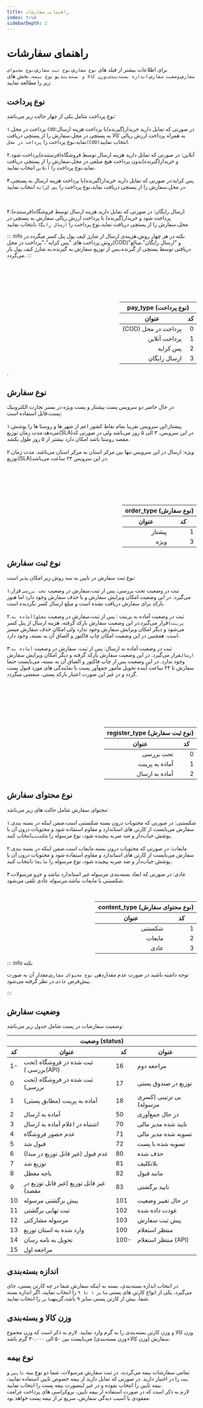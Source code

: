 ```yaml
---
title: راهنمایی سفارشات 
index: true
sidebarDepth: 2
---
```


<div class="container">

# راهنمای سفارشات  
برای اطلاعات بیشتر از فیلد های `نوع سفارش`،`نوع ثبت سفارش`،`نوع محتوای سفارش`،`وضعیت سفارش`،`اندازه بسته‌بندی`،`وزن کالا و بسته‌بندی`و `نوع بیمه`، بخش های زیر را مطالعه نمایید.

<div  class="middle">

<div class="right-section">

<h2 id="pay_type">نوع پرداخت</h2>

 نوع پرداخت شامل یکی از چهار حالت زیر می‌باشد:
 <br/><br/>
 ۱.پرداخت در محل `COD`:در صورتی که تمایل دارید خریدار(گیرنده)با پرداخت هزینه ارسال به همراه پرداخت ارزش ریالی کالا به پستچی در محل،سفارش را از پستچی دریافت نماید،نوع پرداخت را `پرداخت در محل(COD)`انتخاب نمایید.
 <br/><br/>
 ۲.آنلاین: در صورتی که تمایل دارید هزینه ارسال توسط فروشگاه(فرستنده)پرداخت شود و خریدار(گیرنده)بدون پرداخت هیچ مبلغی در محل،سفارش را از پستچی دریافت نماید،نوع پرداخت را `آنلاین` انتخاب نمایید.
 <br/><br/>
۳.پس کرایه:در صورتی که تمایل دارید خریدار(گیرنده)با پرداخت هزینه ارسال به پستچی در محل،سفارش را از پستچی دریافت نماید،نوع پرداخت را `پس کرایه` انتخاب نمایید.

 <br/><br/>
 ۴.ارسال رایگان: در صورتی که تمایل دارید هزینه ارسال توسط فروشگاه(فرستنده) پرداخت شود و خریدار(گیرنده) با پرداخت ارزش ریالی سفارش به پستچی در محل،سفارش را از پستچی دریافت نماید،نوع پرداخت را `ارسال رایگان`انتخاب نمایید.

 ::: info نکته
 در هر چهار روش،هزینه‌ی ارسال از شارژ کیف پول پنل کسر میگردد.در روش پرداخت های "پس کرایه"،"پرداخت در محل(COD)"و "ارسال رایگان"،مبالغ دریافتی توسط پستچی از گیرنده،پس از توزیع سفارش به گیرنده،به شارژ کیف پول باز می‌گردد.
 :::
<br/>
<br/>
<br/>

<!-- closing right section -->
</div>

<div class="left-section">
<br/>
<br/>
<br/>
<table  dir="rtl">
  <thead>
    <tr>
      <th colspan="2">(نوع پرداخت) pay_type</th>
    </tr>
    <tr>
      <th>کد</th>
      <th>عنوان</th>
    </tr>
  </thead>
  <tbody>
    <tr>
      <td>0</td>
      <td>پرداخت در محل (COD)</td>
    </tr>
    <tr>
      <td>1</td>
      <td>پرداخت آنلاین</td>
    </tr>
    <tr>
      <td>2</td>
      <td>پس کرایه</td>
    </tr>
    <tr>
      <td>3</td>
      <td>ارسال رایگان</td>
    </tr>
  </tbody>
</table>
<!-- closing left -->
</div> 
<!-- closing middle -->. 
<!-- closing part_1 -->
</div>
<div class="middle">

<div class="right-section">

<h2 id="order_type">نوع سفارش</h2>

در حال حاضر دو سرویس پست پیشتاز و پست ویژه در بستر تجارت الکترونیک پست،قابل استفاده است:
<br/><br/>
۱.پیشتاز:این سرویس تقریبا تمام نقاط کشور اعم از شهر ها و روستا ها را پوشش می‌دهد.مدت زمان توزیع(SLA)در این سرویس، ۳ الی ۵ روز می‌باشد ولی در صورتی که مقصد روستا باشد امکان دارد بیشتر از ۵ روز طول بکشد.
<br/><br/>
۲.ویژه: ارسال در این سرویس تنها بین مرکز استان به مرکز استان می‌باشد. مدت زمان توزیع(SLA)در این سرویس ۲۴ ساعت می‌باشد.

<br/>
<br/>

</div>
<div class="left-section">
<br/>
<br/>
<br/>
<table  dir="rtl">
  <thead>
    <tr>
      <th colspan="2">(نوع سفارش) order_type</th>
    </tr>
    <tr>
      <th>کد</th>
      <th>عنوان</th>
    </tr>
  </thead>
  <tbody>
    <tr>
      <td>1</td>
      <td>پیشتاز</td>
    </tr>
    <tr>
      <td>3</td>
      <td>ویژه</td>
    </tr>
  </tbody>
</table>
<!-- closing left section -->
</div>
<!-- closing middle -->
<!-- closing part_2 -->
</div>

<div class="middle">
<div class="right-section">

<h2 id="register_type">نوع ثبت سفارش </h2>

نوع ثبت سفارش در تاپین به سه روش زیر امکان پذیر است:<br/><br/>
۱.ثبت در وضعیت تحت بررسی: پس از ثبت،سفارش در وضعیت `تحت بررسی` قرار می‌گیرد. در این وضعیت امکان ویرایش سفارش و یا حذف سفارش وجود دارد اما هنوز بارکد برای سفارش دریافت نشده است و مبلغ ارسال کسر نگردیده است.<br/><br/>
۲.ثبت در وضعیت آماده به پرینت : پس از ثبت،سفارش در وضعیت `معلق(آماده به پرینت)`قرار می‌گیرد.در این وضعیت سفارش بارکد گرفته، هزینه ارسال از پنل کسر می‌شود و دیگر امکان ویرایش سفارش وجود ندارد ولی امکان حذف سفارش میسر است. همچنین در این وضعیت امکان چاپ فاکتور و الصاق آن به بسته، وجود دارد.<br/><br/>
۳.ثبت در وضعیت آماده به ارسال: پس از ثبت، سفارش در وضعیت `آماده به ارسال`قرار می‌گیرد. در این وضعیت سفارش بارکد گرفته و دیگر امکان ویرایش سفارش وجود ندارد. در این وضعیت پس از چاپ فاکتور و الصاق آن به بسته، می‌بایست حتما سفارش تا ۲۴ ساعت آینده تحویل مأمور جمع‌آور پست یا نمایندگی های مورد قبول پست گردد و در غیر این صورت اعتبار بارکد پستی، منقضی میگردد.
<!-- closing right-section -->
</div>
<div class="left-section">
<br/><br/><br/><br/><br/><br/>
<table  dir="rtl">
  <thead>
    <tr>
      <th colspan="2">(نوع ثبت سفارش) register_type</th>
    </tr>
    <tr>
      <th>کد</th>
      <th>عنوان</th>
    </tr>
  </thead>
  <tbody>
    <tr>
      <td>0</td>
      <td>تحت بررسی</td>
    </tr>
    <tr>
      <td>1</td>
      <td>آماده به پرینت</td>
    </tr>
    <tr>
      <td>2</td>
      <td>آماده به ارسال</td>
    </tr>
  </tbody>
</table>
<!-- closing left section -->
</div>
<!-- closing part_3 -->
</div>
<!-- opening content type -->
<div class="middle">
<div class="right-section">

<h2 id="content_type">نوع محتوای سفارش </h2>

محتوای سفارش شامل حالت های زیر می‌باشد:<br/><br/>
۱.شکستنی: در صورتی که محتویات درون بسته شکستنی است،ضمن اینکه در بسته بندی سفارش می‌بایست از کارتن های استاندارد و مقاوم استفاده شود و محتویات درون آن با پوشش حباب‌دار و ضد ضربه پیچیده شود، نوع مرسوله را `شکستنی`انتخاب کنید.<br/><br/>
۲.مایعات: در صورتی که محتویات درون بسته مایعات است،ضمن اینکه در بسته بندی سفارش می‌بایست از کارتن های استاندارد و مقاوم استفاده شود و محتویات درون آن با پوشش حباب‌دار و ضد ضربه پیچیده شود، نوع مرسوله را `مایعات`انتخاب کنید. <br/><br/>
۳.عادی: در صورتی که ابعاد بسته‌بندی مرسوله غیر استاندارد نباشد و جزو مرسولات شکستنی یا مایعات نباشد،مرسوله عادی تلقی می‌شود.
<!-- closing right-section -->
</div>
<div class="left-section">
<br/>
<table  dir="rtl">
  <thead>
    <tr>
      <th colspan="2">(نوع محتوای سفارش) content_type</th>
    </tr>
    <tr>
      <th>کد</th>
      <th>عنوان</th>
    </tr>
  </thead>
  <tbody>
    <tr>
      <td>1</td>
      <td>شکستنی</td>
    </tr>
    <tr>
      <td>2</td>
      <td>مایعات</td>
    </tr>
    <tr>
      <td>3</td>
      <td>عادی</td>
    </tr>
  </tbody>
</table>

::: info نکته
<div class="info-box">

  توجه داشته باشید در صورت عدم مقدار‌دهی `نوع محتوای سفارش`،مقدار آن به صورت پیش‌فرض   `عادی` در نظر گرفته می‌شود.
</div>

:::
<!-- closing left section -->
</div>
</div>
<h2 id="status">وضعیت سفارش</h2>

وضعیت سفارشات در پست شامل جدول زیر می‌باشد:
<table>
  <thead>
    <tr>
      <th colspan="4">وضعیت (status)</th>
    </tr>
    <tr>
      <th>کد</th>
      <th>عنوان</th>
      <th>کد</th>
      <th>عنوان</th>
    </tr>
  </thead>
  <tbody>
    <tr><td>1-</td><td>ثبت شده در فروشگاه (تحت بررسی )(API)</td><td>16</td><td>مراجعه دوم</td></tr>
    <tr><td>0</td><td>ثبت شده در فروشگاه (تحت بررسی)</td><td>17</td><td>توزیع در صندوق پستی</td></tr>
    <tr><td>1</td><td>آماده به پرینت (مطابق پستی)</td><td>18</td><td>بی ترتیبی (کسری مرسوله)</td></tr>
    <tr><td>2</td><td>آماده به ارسال</td><td>50</td><td>در حال جمع‌آوری</td></tr>
    <tr><td>3</td><td>اشتباه در اعلام آماده به ارسال</td><td>70</td><td>تایید شده مدیر مالی</td></tr>
    <tr><td>4</td><td>عدم حضور فروشگاه</td><td>71</td><td>تسویه شده مدیر مالی</td></tr>
    <tr><td>5</td><td>قبول شد</td><td>72</td><td>تسویه شده با پست</td></tr>
    <tr><td>6</td><td>عدم قبول (غیر قابل توزیع در مبدا)</td><td>80</td><td>حذف شده</td></tr>
    <tr><td>7</td><td>توزیع شد</td><td>81</td><td>بلاتکلیف</td></tr>
    <tr><td>8</td><td>باجه معطل</td><td>82</td><td>مانند قبول</td></tr>
    <tr><td>9</td><td>غیر قابل توزیع (غیر قابل توزیع در مقصد)</td><td>83</td><td>تایید برگشتی</td></tr>
    <tr><td>10</td><td>پیش برگشتی مرسوله</td><td>101</td><td>در حال تغییر وضعیت</td></tr>
    <tr><td>11</td><td>ثبت نهایی برگشتی</td><td>102</td><td>عودت داده شده</td></tr>
    <tr><td>12</td><td>مرسوله مشارکتی</td><td>103</td><td>پیش ثبت سفارش</td></tr>
    <tr><td>13</td><td>وارد شده به استان توزیع</td><td>100</td><td>منتظر استعلام</td></tr>
    <tr><td>14</td><td>تحویل به نامه رسان</td><td>100-</td><td>منتظر استعلام (API)</td></tr>
    <tr><td>15</td><td>مراجعه اول</td><td></td><td></td></tr>
  </tbody>
</table>

<h2 id="box_size">اندازه بسته‌بندی</h2>

در انتخاب اندازه بسته‌بندی، بسته به اینکه سفارش شما در چه کارتن پستی، جای می‌گیرد، یکی از انواع کارتن های پستی `سایز ۱ تا ۹` را انتخاب نمایید. اگر اندازه بسته شما، بیش از کارتن پستی سایز ۹ باشد،گزینه`سایر` را انتخاب نمایید.

<h2 id="weight">وزن کالا و بسته‌بندی</h2>
وزن کالا و وزن کارتن بسته‌بندی را به گرم وارد نمایید. لازم به ذکر است که وزن مجموع سفارش (وزن کالا+وزن بسته‌بندی) می‌بایست بین ۵۰ الی ۳۰.۰۰۰ گرم باشد.

<h2 id="insurance_kind">نوع بیمه</h2>

تمامی سفارشات بیمه می‌گردند. در ثبت سفارش مرسولات، شما دو نوع بینه `تاپین` و `پست` را در اختیار دارید. در صورتی که تمایل دارید از بیمه خصوص تاپین استفاده نمایید، بیمه تاپین را انتخاب نموده و در غیر اینصورت بیمه پست را انتخاب نمایید.<br/>
لازم به ذکر است که در صورت استفاده از بیمه تاپین، بروکراسی های پرداخت غرامت مفقودی یا آسیب دیدگی سفارش، سریع تر از بیمه پست خواهد بود.
</div>











